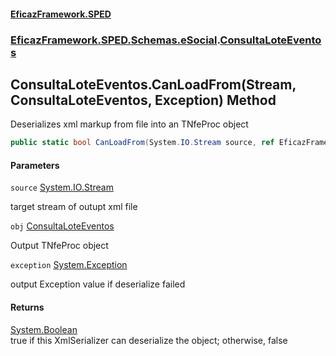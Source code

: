 #### [EficazFramework.SPED](EficazFrameworkSPED.md 'EficazFramework SPED')
### [EficazFramework.SPED.Schemas.eSocial](EficazFramework.SPED.Schemas.eSocial.md 'EficazFramework.SPED.Schemas.eSocial').[ConsultaLoteEventos](EficazFramework.SPED.Schemas.eSocial/ConsultaLoteEventos.md 'EficazFramework.SPED.Schemas.eSocial.ConsultaLoteEventos')

## ConsultaLoteEventos.CanLoadFrom(Stream, ConsultaLoteEventos, Exception) Method

Deserializes xml markup from file into an TNfeProc object

```csharp
public static bool CanLoadFrom(System.IO.Stream source, ref EficazFramework.SPED.Schemas.eSocial.ConsultaLoteEventos obj, ref System.Exception exception);
```
#### Parameters

<a name='EficazFramework.SPED.Schemas.eSocial.ConsultaLoteEventos.CanLoadFrom(System.IO.Stream,EficazFramework.SPED.Schemas.eSocial.ConsultaLoteEventos,System.Exception).source'></a>

`source` [System.IO.Stream](https://docs.microsoft.com/en-us/dotnet/api/System.IO.Stream 'System.IO.Stream')

target stream of outupt xml file

<a name='EficazFramework.SPED.Schemas.eSocial.ConsultaLoteEventos.CanLoadFrom(System.IO.Stream,EficazFramework.SPED.Schemas.eSocial.ConsultaLoteEventos,System.Exception).obj'></a>

`obj` [ConsultaLoteEventos](EficazFramework.SPED.Schemas.eSocial/ConsultaLoteEventos.md 'EficazFramework.SPED.Schemas.eSocial.ConsultaLoteEventos')

Output TNfeProc object

<a name='EficazFramework.SPED.Schemas.eSocial.ConsultaLoteEventos.CanLoadFrom(System.IO.Stream,EficazFramework.SPED.Schemas.eSocial.ConsultaLoteEventos,System.Exception).exception'></a>

`exception` [System.Exception](https://docs.microsoft.com/en-us/dotnet/api/System.Exception 'System.Exception')

output Exception value if deserialize failed

#### Returns
[System.Boolean](https://docs.microsoft.com/en-us/dotnet/api/System.Boolean 'System.Boolean')  
true if this XmlSerializer can deserialize the object; otherwise, false
